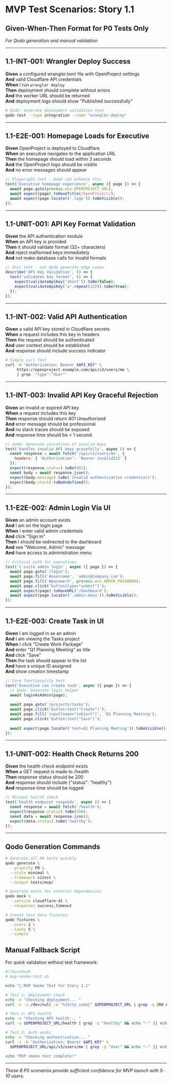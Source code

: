 # MVP Test Scenarios: Story 1.1

## Given-When-Then Format for P0 Tests Only

*For Qodo generation and manual validation*

---

## 1.1-INT-001: Wrangler Deploy Success

**Given** a configured wrangler.toml file with OpenProject settings  
**And** valid Cloudflare API credentials  
**When** I run `wrangler deploy`  
**Then** deployment should complete without errors  
**And** the worker URL should be returned  
**And** deployment logs should show "Published successfully"

```bash
# Qodo: Generate deployment validation test
qodo test --type integration --name "wrangler-deploy"
```

---

## 1.1-E2E-001: Homepage Loads for Executive

**Given** OpenProject is deployed to Cloudflare  
**When** an executive navigates to the application URL  
**Then** the homepage should load within 3 seconds  
**And** the OpenProject logo should be visible  
**And** no error messages should appear

```javascript
// Playwright test - Qodo can enhance this
test('Executive homepage experience', async ({ page }) => {
  await page.goto(process.env.OPENPROJECT_URL);
  await expect(page).toHaveTitle(/OpenProject/);
  await expect(page.locator('.logo')).toBeVisible();
});
```

---

## 1.1-UNIT-001: API Key Format Validation

**Given** the API authentication module  
**When** an API key is provided  
**Then** it should validate format (32+ characters)  
**And** reject malformed keys immediately  
**And** not make database calls for invalid formats

```javascript
// Unit test - Let Qodo generate edge cases
describe('API Key Validation', () => {
  test('validates key format', () => {
    expect(validateApiKey('short')).toBe(false);
    expect(validateApiKey('a'.repeat(32))).toBe(true);
  });
});
```

---

## 1.1-INT-002: Valid API Authentication

**Given** a valid API key stored in Cloudflare secrets  
**When** a request includes this key in headers  
**Then** the request should be authenticated  
**And** user context should be established  
**And** response should include success indicator

```bash
# Simple curl test
curl -H "Authorization: Bearer $API_KEY" \
     https://openproject.example.com/api/v3/users/me \
     | grep '"type":"User"'
```

---

## 1.1-INT-003: Invalid API Key Graceful Rejection

**Given** an invalid or expired API key  
**When** a request includes this key  
**Then** response should return 401 Unauthorized  
**And** error message should be professional  
**And** no stack traces should be exposed  
**And** response time should be < 1 second

```javascript
// Qodo: Generate variations of invalid keys
test('handles invalid API keys gracefully', async () => {
  const response = await fetch('/api/v3/users/me', {
    headers: { 'Authorization': 'Bearer invalid123' }
  });
  expect(response.status).toBe(401);
  const body = await response.json();
  expect(body.message).toBe('Invalid authentication credentials');
  expect(body.stack).toBeUndefined();
});
```

---

## 1.1-E2E-002: Admin Login Via UI

**Given** an admin account exists  
**And** I am on the login page  
**When** I enter valid admin credentials  
**And** click "Sign In"  
**Then** I should be redirected to the dashboard  
**And** see "Welcome, Admin" message  
**And** have access to administration menu

```javascript
// Critical path for executives
test('C-suite admin login', async ({ page }) => {
  await page.goto('/login');
  await page.fill('#username', 'admin@company.com');
  await page.fill('#password', process.env.ADMIN_PASSWORD);
  await page.click('button[type="submit"]');
  await expect(page).toHaveURL('/dashboard');
  await expect(page.locator('.admin-menu')).toBeVisible();
});
```

---

## 1.1-E2E-003: Create Task in UI

**Given** I am logged in as an admin  
**And** I am viewing the Tasks project  
**When** I click "Create Work Package"  
**And** enter "Q1 Planning Meeting" as title  
**And** click "Save"  
**Then** the task should appear in the list  
**And** have a unique ID assigned  
**And** show creation timestamp

```javascript
// Core functionality test
test('Executive can create task', async ({ page }) => {
  // Qodo: Generate login helper
  await loginAsAdmin(page);
  
  await page.goto('/projects/tasks');
  await page.click('button:text("Create")');
  await page.fill('input[name="subject"]', 'Q1 Planning Meeting');
  await page.click('button:text("Save")');
  
  await expect(page.locator('text=Q1 Planning Meeting')).toBeVisible();
});
```

---

## 1.1-UNIT-002: Health Check Returns 200

**Given** the health check endpoint exists  
**When** a GET request is made to /health  
**Then** response status should be 200  
**And** response should include {"status": "healthy"}  
**And** response time should be logged

```javascript
// Minimal health check
test('health endpoint responds', async () => {
  const response = await fetch('/health');
  expect(response.status).toBe(200);
  const data = await response.json();
  expect(data.status).toBe('healthy');
});
```

---

## Qodo Generation Commands

```bash
# Generate all P0 tests quickly
qodo generate \
  --priority P0 \
  --style minimal \
  --framework vitest \
  --output tests/mvp/

# Generate mocks for external dependencies
qodo mock \
  --service cloudflare-d1 \
  --responses success,timeout

# Create test data fixtures
qodo fixtures \
  --users 2 \
  --tasks 5 \
  --simple
```

## Manual Fallback Script

For quick validation without test framework:

```bash
#!/bin/bash
# mvp-smoke-test.sh

echo "🧪 MVP Smoke Test for Story 1.1"

# Test 1: Deployment check
echo -n "Checking deployment... "
curl -s -o /dev/null -w "%{http_code}" $OPENPROJECT_URL | grep -q 200 && echo "✅" || echo "❌"

# Test 2: API health
echo -n "Checking API health... "
curl -s $OPENPROJECT_URL/health | grep -q "healthy" && echo "✅" || echo "❌"

# Test 3: Auth works
echo -n "Checking authentication... "
curl -s -H "Authorization: Bearer $API_KEY" \
  $OPENPROJECT_URL/api/v3/users/me | grep -q "User" && echo "✅" || echo "❌"

echo "MVP smoke test complete!"
```

---

*These 8 P0 scenarios provide sufficient confidence for MVP launch with 5-10 users.*
